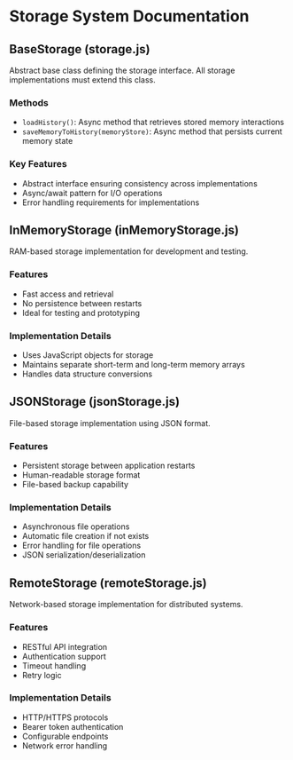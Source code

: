 # Storage System Documentation

## BaseStorage (storage.js)
Abstract base class defining the storage interface. All storage implementations must extend this class.

### Methods
- `loadHistory()`: Async method that retrieves stored memory interactions
- `saveMemoryToHistory(memoryStore)`: Async method that persists current memory state

### Key Features
- Abstract interface ensuring consistency across implementations
- Async/await pattern for I/O operations
- Error handling requirements for implementations

## InMemoryStorage (inMemoryStorage.js)
RAM-based storage implementation for development and testing.

### Features
- Fast access and retrieval
- No persistence between restarts
- Ideal for testing and prototyping

### Implementation Details
- Uses JavaScript objects for storage
- Maintains separate short-term and long-term memory arrays
- Handles data structure conversions

## JSONStorage (jsonStorage.js)
File-based storage implementation using JSON format.

### Features
- Persistent storage between application restarts
- Human-readable storage format
- File-based backup capability

### Implementation Details
- Asynchronous file operations
- Automatic file creation if not exists
- Error handling for file operations
- JSON serialization/deserialization

## RemoteStorage (remoteStorage.js)
Network-based storage implementation for distributed systems.

### Features
- RESTful API integration
- Authentication support
- Timeout handling
- Retry logic

### Implementation Details
- HTTP/HTTPS protocols
- Bearer token authentication
- Configurable endpoints
- Network error handling
